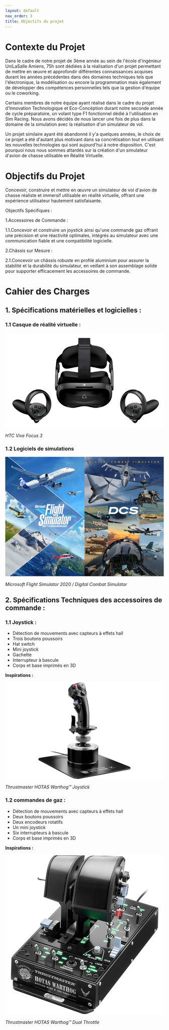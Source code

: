 ```yaml
---
layout: default
nav_order: 3
title: Objectifs du projet
---
```



# Contexte du Projet

Dans le cadre de notre projet de 3ème année au sein de l'école d'ingénieur UniLaSalle Amiens, 75h sont dédiées à la réalisation d'un projet permettant de mettre en œuvre et approfondir différentes connaissances acquises durant les années précédentes dans des domaines techniques tels que l'électronique, la modélisation ou encore la programmation mais également de développer des compétences personnelles tels que la gestion d'équipe ou le coworking.

Certains membres de notre équipe ayant réalisé dans le cadre du projet d'Innovation Technologique et Eco-Concéption durant notre seconde année de cycle préparatoire, un volant type F1 fonctionnel dédié à l'utilisation en Sim Racing. Nous avons décidés de nous lancer une fois de plus dans la domaine de la simulation avec la réalisation d'un simulateur de vol.

Un projet similaire ayant été abandonné il y'a quelques années, le choix de ce projet a été d'autant plus motivant dans sa concrétisation tout en utilisant les nouvelles technologies qui sont aujourd'hui à notre disposition. C'est pourquoi nous nous sommes attardés sur la création d'un simulateur d'avion de chasse utilisable en Réalité Virtuelle.


# Objectifs du Projet

Concevoir, construire et mettre en œuvre un simulateur de vol d'avion de chasse réaliste et immersif utilisable en réalité virtuelle, offrant une expérience utilisateur hautement satisfaisante.

Objectifs Spécifiques :

1.Accessoires de Commande :

1.1.Concevoir et construire un joystick ainsi qu'une commande gaz offrant une précision
et une réactivité optimales, intégrés au simulateur avec une communication fiable et une
compatibilité logicielle.

2.Châssis sur Mesure :

2.1.Concevoir un châssis robuste en profilé aluminium pour assurer la stabilité et la
durabilité du simulateur, en veillant à son assemblage solide pour supporter efficacement les
accessoires de commande.


# Cahier des Charges

## 1. Spécifications matérielles et logicielles :

### 1.1 Casque de réalité virtuelle :

![Image du casque HTC Vive Focus 3](images\focus3.png)

*HTC Vive Focus 3*

### 1.2 Logiciels de simulations

![Image de MFS / DCS](images\IMG_0995.JPG)

*Microsoft Flight Simulator 2020 / Digital Combat Simulator*

## 2. Spécifications Techniques des accessoires de commande :

### 1.1 Joystick :

  - Détection de mouvements avec capteurs à effets hall 
  - Trois boutons poussoirs
  - Hat switch 
  - Mini joystick
  - Gachette
  - Interrupteur à bascule
  - Corps et base imprimés en 3D 

**Inspirations :** 

![image d'inspiration](images\gallery-hotas-warthog-flight-stick1.png)

*Thrustmaster HOTAS Warthog™ Joystick*
    

### 1.2 commandes de gaz : 

  - Détection de mouvements avec capteurs à effets hall
  - Deux boutons poussoirs
  - Deux encodeurs rotatifs
  - Un mini joystick 
  - Six interrupteurs à bascule
  - Corps et base imprimés en 3D 

**Inspirations :**

![image d'inspiration](images\HotasWarthog_DualThrottle_800x800_1.png)

*Thrustmaster HOTAS Warthog™ Dual Throttle*
